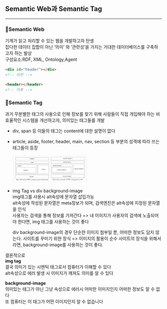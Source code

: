 ## Semantic Web과 Semantic Tag
***
### 📌Semantic Web   
기계가 읽고 처리할 수 있는 웹을 개발하고자 탄생   
잡다한 데이터 집합이 아닌 ‘의미’ 와 ‘관련성’을 가지는 거대한 데이터베이스를 구축하고자 하는 발상    
구성요소:RDF, XML, Ontology,Agent   


```html
<div id="header"></div> 
<!-- 이전 -->
```
```html
<header></header> 
<!-- 이후 -->
```
### 📌Semantic Tag    
과거 무분별한 태그의 사용으로 인해 정보를 찾기 위해 사람들이 직접 개입해야 하는 비효율적인 시스템을 개선하고자, 의미있는 태그들를 개발

* div, span 등 이들의 태그는 content에 대한 설명이 없다
* article, aside, footer, header, main, nav, section 등 부분의 성격에 따라 쓰는 태그들이 등장

  <img src="pic\semantictag.png" width=50%>

* img Tag vs div background-image   
img태그를 사용시 alt속성에 문자열 삽입가능     
alt속성에 작성된 문자열은 meta정보가 되며, 검색엔진은 alt속성에 지정된 문자열을 인식   
사용자는 검색을 통해 정보를 가져간다 => 내 이미지가 사용자의 검색에 노출되어야 한다면, img 태그를 사용하는 것이 좋다

  div background-image의 경우 단순한 이미지 첨부일 뿐, 어떠한 정보도 담지 않는다.
  사이트를 꾸미기 위한 장식 => 이미지의 활용이 순수 사이트의 장식을 위해서라면, background-image를 사용하는 것이 좋다.

결론적으로    
**img tag**    
결국 의미가 있는 시멘틱 태그로서 컴퓨터가 이해할 수 있다   
alt속성으로 에러 발생 시 이미지가 깨져도 의미를 알 수 있다

**background-image**     
의미있는 태그가 아닌 그냥 속성으로 에러시 어떠한 이미지인지 어떠한 정보도 알 수 없다   
또 컴퓨터는 이 태그가 어떤 이미지인지 알 수 없습니다